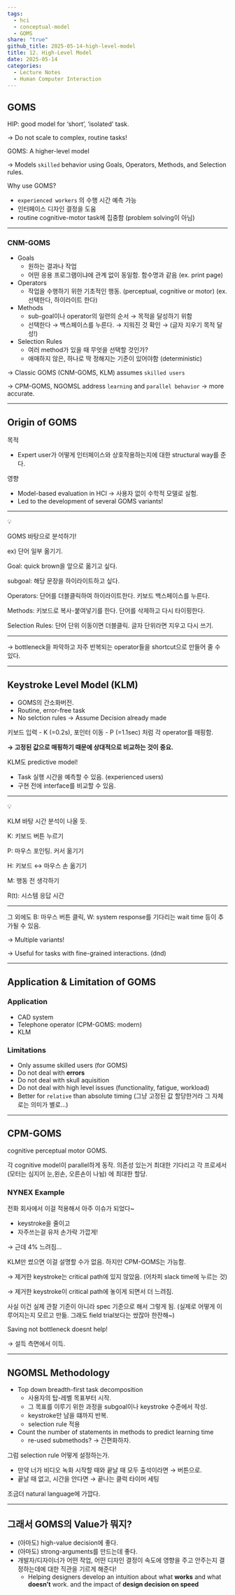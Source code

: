 ```yaml
---  
tags:  
  - hci  
  - conceptual-model  
  - GOMS  
share: "true"  
github_title: 2025-05-14-high-level-model  
title: 12. High-Level Model  
date: 2025-05-14  
categories:  
  - Lecture Notes  
  - Human Computer Interaction  
---  
```

## GOMS  
  
HIP: good model for ‘short’, ‘isolated’ task.  
  
→ Do not scale to complex, routine tasks!  
  
GOMS: A higher-level model  
  
→ Models `skilled` behavior using Goals, Operators, Methods, and Selection rules.  
  
Why use GOMS?  
  
- `experienced workers` 의 수행 시간 예측 가능  
- 인터페이스 디자인 결정을 도움  
- routine cognitive-motor task에 집중함 (problem solving이 아님)  
  
---  
  
### CNM-GOMS  
  
- Goals  
    - 원하는 결과나 작업  
    - 어떤 응용 프로그램이냐에 관계 없이 동일함. 함수명과 같음 (ex. print page)  
- Operators  
    - 작업을 수행하기 위한 기초적인 행동. (perceptual, cognitive or motor) (ex. 선택한다, 하이라이트 한다)  
- Methods  
    - sub-goal이나 operator의 일련의 순서 → 목적을 달성하기 위함  
    - 선택한다 → 백스페이스를 누른다. → 지워진 것 확인 → (글자 지우기 목적 달성!)  
- Selection Rules  
    - 여러 method가 있을 때 무엇을 선택할 것인가?  
    - 애매하지 않은, 하나로 딱 정해지는 기준이 있어야함 (deterministic)  
  
→ Classic GOMS (CNM-GOMS, KLM) assumes `skilled users`  
  
→ CPM-GOMS, NGOMSL address `learning` and `parallel behavior` → more accurate.  
  
---  
  
## Origin of GOMS  
  
목적  
  
- Expert user가 어떻게 인터페이스와 상호작용하는지에 대한 structural way를 준다.  
  
영향  
  
- Model-based evaluation in HCI → 사용자 없이 수학적 모델로 실험.  
- Led to the development of several GOMS variants!  
  
---  
  
<aside> 💡  
  
GOMS 바탕으로 분석하기!  
  
</aside>  
  
ex) 단어 일부 옮기기.  
  
Goal: quick brown을 앞으로 옮기고 싶다.  
  
subgoal: 해당 문장을 하이라이트하고 싶다.  
  
Operators: 단어를 더블클릭하여 하이라이트한다. 키보드 백스페이스를 누른다.  
  
Methods: 키보드로 복사-붙여넣기를 한다. 단어를 삭제하고 다시 타이핑한다.  
  
Selection Rules: 단어 단위 이동이면 더블클릭. 글자 단위라면 지우고 다시 쓰기.  
  
---  
  
→ bottleneck을 파악하고 자주 반복되는 operator들을 shortcut으로 만들어 줄 수 있다.  
  
---  
  
## Keystroke Level Model (KLM)  
  
- GOMS의 간소화버전.  
- Routine, error-free task  
- No selction rules → Assume Decision already made  
  
키보드 입력 - K (=0.2s), 포인터 이동 - P (=1.1sec) 처럼 각 operator를 매핑함.  
  
**→ 고정된 값으로 매핑하기 때문에 상대적으로 비교하는 것이 중요.**  
  
KLM도 predictive model!  
  
- Task 실행 시간을 예측할 수 있음. (experienced users)  
- 구현 전에 interface를 비교할 수 있음.  
  
---  
  
<aside> 💡  
  
KLM 바탕 시간 분석이 나올 듯.  
  
</aside>  
  
K: 키보드 버튼 누르기  
  
P: 마우스 포인팅. 커서 옮기기  
  
H: 키보드 ↔ 마우스 손 옮기기  
  
M: 행동 전 생각하기  
  
R(t): 시스템 응답 시간  
  
---  
  
그 외에도 B: 마우스 버튼 클릭, W: system response를 기다리는 wait time 등이 추가될 수 있음.  
  
→ Multiple variants!  
  
→ Useful for tasks with fine-grained interactions. (dnd)  
  
---  
  
## Application & Limitation of GOMS  
  
### Application  
  
- CAD system  
- Telephone operator (CPM-GOMS: modern)  
- KLM  
  
### Limitations  
  
- Only assume skilled users (for GOMS)  
- Do not deal with **errors**  
- Do not deal with skull aquisition  
- Do not deal with high level issues (functionality, fatigue, workload)  
- Better for `relative` than absolute timing (그냥 고정된 값 할당한거라 그 자체로는 의미가 별로…)  
  
---  
  
## CPM-GOMS  
  
cognitive perceptual motor GOMS.  
  
각 cognitive model이 parallel하게 동작. 의존성 있는거 최대한 기다리고 각 프로세서 (모터는 심지어 눈,왼손, 오른손이 나뉨) 에 최대한 할당.  
  
### NYNEX Example  
  
전화 회사에서 이걸 적용해서 아주 이슈가 되었다~  
  
- keystroke을 줄이고  
- 자주쓰는걸 유저 손가락 가깝게!  
  
→ 근데 4% 느려짐…  
  
KLM만 썼으면 이걸 설명할 수가 없음. 하지만 CPM-GOMS는 가능함.  
  
→ 제거한 keystroke는 critical path에 있지 않았음. (어차피 slack time에 누르는 것)  
  
→ 제거한 keystroke이 critical path에 놓이게 되면서 더 느려짐.  
  
사실 이건 실제 관찰 기준이 아니라 spec 기준으로 해서 그렇게 됨. (실제로 어떻게 이루어지는지 모르고 만듦. 그래도 field trial보다는 쌌잖아 한잔해~)  
  
Saving not bottleneck doesnt help!  
  
→ 설득 측면에서 이득.  
  
---  
  
## NGOMSL Methodology  
  
- Top down breadth-first task decomposition  
    - 사용자의 탑-레벨 목표부터 시작.  
    - 그 목표를 이루기 위한 과정을 subgoal이나 keystroke 수준에서 작성.  
    - keystroke만 남을 떄까지 반복.  
    - selection rule 적용  
- Count the number of statements in methods to predict learning time  
    - re-used submethods? → 간편화하자.  
  
그럼 selection rule 어떻게 설정하는가.  
  
- 만약 너가 비디오 녹화 시작할 때와 끝날 때 모두 출석이라면 → 버튼으로.  
- 끝날 때 없고, 시간을 안다면 → 끝나는 클럭 타이머 세팅  
  
조금더 natural language에 가깝다.  
  
---  
  
## 그래서 GOMS의 Value가 뭐지?  
  
- (아마도) high-value decision에 좋다.  
- (아마도) strong-arguments를 만드는데 좋다.  
- 개발자/디자이너가 어떤 작업, 어떤 디자인 결정이 속도에 영향을 주고 안주는지 결정하는데에 대한 직관을 기르게 해준다!  
    - Helping designers develop an intuition about what **works** and what **doesn’t** work. and the impact of **design decision on speed**